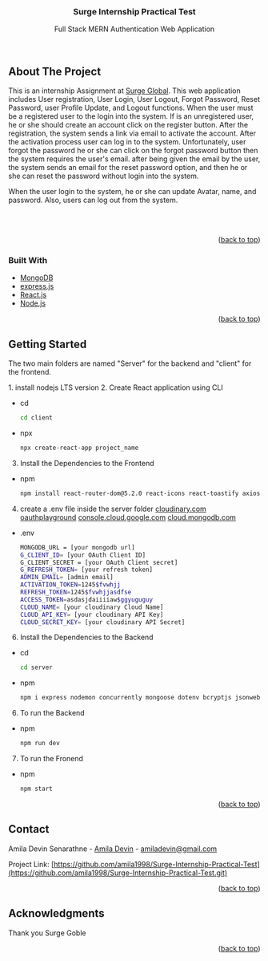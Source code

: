 <div id="top"></div>
<br />
<div align="center">
  <h3 align="center">Surge Internship Practical Test</h3>

  <p align="center">
    Full Stack MERN Authentication Web Application
    <br />
    <br />
    <br />
     
</div>

<!-- ABOUT THE PROJECT -->
## About The Project
This is an internship Assignment at [Surge Global](https://surge.global/).
This web application includes User registration, User Login, User Logout, Forgot Password, Reset Password, user Profile Update, and Logout functions.
When the user must be a registered user to the login into the system. If is an unregistered user, he or she should create an account click on the register button. After the registration, the system sends a link via email to activate the account. After the activation process user can log in to the system. Unfortunately, user forgot the password he or she can click on the forgot password button then the system requires the user's email. after being given the email by the user, the system sends an email for the reset password option, and then he or she can reset the password without login into the system. 

When the user login to the system, he or she can update Avatar, name, and password. Also, users can log out from the system.

<br /><br />
<p align="right">(<a href="#top">back to top</a>)</p>



### Built With

* [MongoDB](https://www.mongodb.com/)
* [express.js](https://expressjs.com/)
* [React.js](https://reactjs.org/)
* [Node.js](https://nodejs.org/)

<p align="right">(<a href="#top">back to top</a>)</p>



<!-- GETTING STARTED -->
## Getting Started
<p>The two main folders are named "Server" for the backend and "client" for the frontend.<br/>
 </p>
1. install nodejs LTS version
2. Create React application using CLI
   
* cd
    ```sh
    cd client
    ```
* npx
    ```sh
    npx create-react-app project_name
    ```
3. Install the Dependencies to the Frontend

 * npm
    ```sh
    npm install react-router-dom@5.2.0 react-icons react-toastify axios
    ```

4. create a  .env file inside the server folder
       [cloudinary.com](https://cloudinary.com/)
       [oauthplayground](https://developers.google.com/oauthplayground/)
       [console.cloud.google.com](https://console.cloud.google.com/)
       [cloud.mongodb.com](https://cloud.mongodb.com/)
  

  * .env
    ```sh
    MONGODB_URL = [your mongodb url]
    G_CLIENT_ID= [your OAuth Client ID]
    G_CLIENT_SECRET = [your OAuth Client secret]
    G_REFRESH_TOKEN= [your refresh token]
    ADMIN_EMAIL= [admin email]
    ACTIVATION_TOKEN=1245$fvwhjj
    REFRESH_TOKEN=1245$fvwhjjasdfse
    ACCESS_TOKEN=asdasjdaiiiiaw$ggyuguguy
    CLOUD_NAME= [your cloudinary Cloud Name]
    CLOUD_API_KEY= [your cloudinary API Key]
    CLOUD_SECRET_KEY= [your cloudinary API Secret]
    ```

6. Install the Dependencies to the Backend

* cd
    ```sh
    cd server
    ```
* npm
    ```sh
    npm i express nodemon concurrently mongoose dotenv bcryptjs jsonwebtoken nodemailer googleapis cookie-parser multer cloudinary
    ```
6. To run the Backend

* npm
    ```sh
    npm run dev
    ```
    
7. To run the Fronend

* npm
    ```sh
    npm start
    ```

<p align="right">(<a href="#top">back to top</a>)</p>


<!-- CONTACT -->
## Contact

Amila Devin Senarathne - [Amila Devin](https://www.linkedin.com/in/amila-devin-37811b83/) - amiladevin@gmail.com

Project Link: [https://github.com/amila1998/Surge-Internship-Practical-Test](https://github.com/amila1998/Surge-Internship-Practical-Test.git)

<p align="right">(<a href="#top">back to top</a>)</p>



<!-- ACKNOWLEDGMENTS -->
## Acknowledgments

Thank you Surge Goble
<p align="right">(<a href="#top">back to top</a>)</p>

